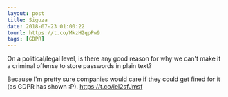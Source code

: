 ```yaml
---
layout: post
title: Siguza
date: 2018-07-23 01:00:22
tourl: https://t.co/MkzH2qpPw9
tags: [GDPR]
---
```

On a political/legal level, is there any good reason for why we can't make it a criminal offense to store passwords in plain text?

Because I'm pretty sure companies would care if they could get fined for it (as GDPR has shown :P). https://t.co/iel2sfJmsf